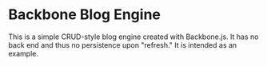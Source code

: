 Backbone Blog Engine
====================

This is a simple CRUD-style blog engine created with Backbone.js. It has no back end and thus no persistence upon "refresh." It is intended as an example.